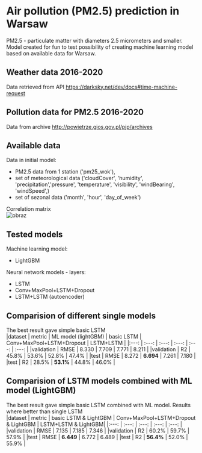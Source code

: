 # Air pollution (PM2.5) prediction in Warsaw
PM2.5 - particulate matter with diameters 2.5 micrometers and smaller. 
Model created for fun to test possibility of creating machine learning model based on available data for Warsaw.  


## Weather data 2016-2020
Data retrieved from API https://darksky.net/dev/docs#time-machine-request  

## Pollution data for PM2.5 2016-2020
Data from archive http://powietrze.gios.gov.pl/pjp/archives  

## Available data
Data in initial model:  
* PM2.5 data from 1 station ('pm25_wok'), 
* set of meteorological data ('cloudCover', 'humidity', 'precipitation','pressure', 'temperature', 'visibility', 'windBearing', 'windSpeed',)
* set of sezonal data ('month',  'hour', 'day_of_week')

Correlation matrix  
![obraz](https://user-images.githubusercontent.com/10920417/161531112-9b0567c1-756c-4a71-862e-f800dd10b281.png)

## Tested models

Machine learning model:  
* LightGBM

Neural network models - layers:
* LSTM
* Conv+MaxPool+LSTM+Dropout
* LSTM+LSTM (autoencoder)


## Comparision of different single models  
The best result gave simple basic LSTM  
|dataset | metric |	ML model (lightGBM)	| basic LSTM	| Conv+MaxPool+LSTM+Dropout |	LSTM+LSTM   | 
|:---: | :---: | :---: | :---: | :---: | :---: | 
|validation	 | RMSE	 | 8.330	 | 7.709	 | 7.771	 | 8.211 | 
|validation	 | R2	 | 45.8%	 | 53.6%	 | 52.8%	 | 47.4% | 
|test	 | RMSE	 | 8.272	 | **6.694**	 | 7.261	 | 7.180 | 
|test	 | R2	 | 28.5%	 | **53.1%**	 | 44.8%	 | 46.0% | 

## Comparision of LSTM models combined with ML model (LightGBM)   
The best result gave simple basic LSTM combined with ML model. Results where better than single LSTM  
|dataset |	metric |	basic LSTM & LightGBM |	Conv+MaxPool+LSTM+Dropout  & LightGBM |	LSTM+LSTM  & LightGBM|
|:---: | :---: | :---: | :---: | :---: |
|validation |	RMSE |	7.135 |	7.185 |	7.346 |
|validation |	R2 |	60.2% |	59.7% |	57.9% |
|test |	RMSE |	**6.449** |	6.772 |	6.489 |
|test |	R2 |	**56.4%** |	52.0% |	55.9% |
